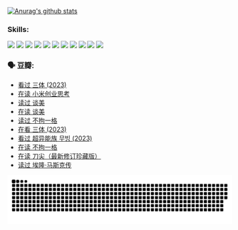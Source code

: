 
[![Anurag's github stats](https://github-readme-stats.vercel.app/api?username=w940853815)](https://github.com/anuraghazra/github-readme-stats)

### Skills:

<code><img height="32" src="https://cdn.jsdelivr.net/npm/simple-icons@v5/icons/python.svg"></code>
<code><img height="32" src="https://cdn.jsdelivr.net/npm/simple-icons@v5/icons/javascript.svg"></code>
<code><img height="32" src="https://cdn.jsdelivr.net/npm/simple-icons@v5/icons/django.svg"></code>
<code><img height="32" src="https://cdn.jsdelivr.net/npm/simple-icons@v5/icons/flask.svg"></code>
<code><img height="32" src="https://cdn.jsdelivr.net/npm/simple-icons@v5/icons/vuetify.svg"></code>
<code><img height="32" src="https://cdn.jsdelivr.net/npm/simple-icons@v5/icons/git.svg"></code>
<code><img height="32" src="https://cdn.jsdelivr.net/npm/simple-icons@v5/icons/docker.svg"></code>
<code><img height="32" src="https://cdn.jsdelivr.net/npm/simple-icons@v5/icons/postgresql.svg"></code>
<code><img height="32" src="https://cdn.jsdelivr.net/npm/simple-icons@v5/icons/elasticsearch.svg"></code>
<code><img height="32" src="https://cdn.jsdelivr.net/npm/simple-icons@v5/icons/macos.svg"></code>
<code><img height="32" src="https://cdn.jsdelivr.net/npm/simple-icons@v5/icons/linux.svg"></code>

### 🗣 豆瓣:

<!-- DOUBAN-ACTIVITIES:START -->
- [看过 三体‎ (2023)](https://www.douban.com/people/136069238/status/4574263039/?_i=12700687)
- [在读 小米创业思考](https://www.douban.com/people/136069238/status/4572047905/?_i=12700687)
- [读过 谈美](https://www.douban.com/people/136069238/status/4572047629/?_i=12700687)
- [在读 谈美](https://www.douban.com/people/136069238/status/4560861771/?_i=12700687)
- [读过 不拘一格](https://www.douban.com/people/136069238/status/4560861445/?_i=12700687)
- [在看 三体‎ (2023)](https://www.douban.com/people/136069238/status/4558185093/?_i=12700687)
- [看过 超异能族 무빙‎ (2023)](https://www.douban.com/people/136069238/status/4556824186/?_i=12700687)
- [在读 不拘一格](https://www.douban.com/people/136069238/status/4541712161/?_i=12700687)
- [在读 刀尖（最新修订珍藏版）](https://www.douban.com/people/136069238/status/4541711339/?_i=12700687)
- [读过 埃隆·马斯克传](https://www.douban.com/people/136069238/status/4541710351/?_i=12700687)
<!-- DOUBAN-ACTIVITIES:END -->


![Snake animation](https://raw.githubusercontent.com/w940853815/w940853815/output/github-contribution-grid-snake.svg)

<!--
**w940853815/w940853815** is a ✨ _special_ ✨ repository because its `README.md` (this file) appears on your GitHub profile.

Here are some ideas to get you started:

- 🔭 I’m currently working on ...
- 🌱 I’m currently learning ...
- 👯 I’m looking to collaborate on ...
- 🤔 I’m looking for help with ...
- 💬 Ask me about ...
- 📫 How to reach me: ...
- 😄 Pronouns: ...
- ⚡ Fun fact: ...
-->
